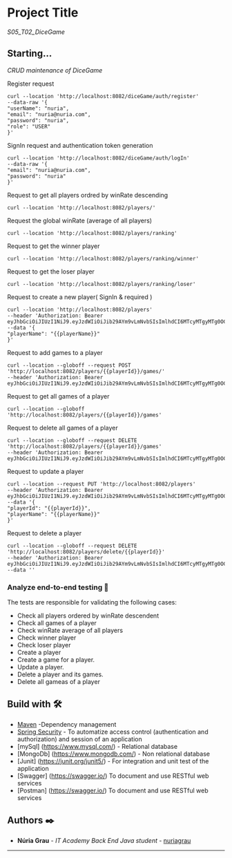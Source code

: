 # Project Title

_S05_T02_DiceGame_

## Starting...

_CRUD maintenance of DiceGame_

Register request

    curl --location 'http://localhost:8082/diceGame/auth/register' 
    --data-raw '{
    "userName": "nuria",
    "email": "nuria@nuria.com",
    "password": "nuria",
    "role": "USER"
    }'

SignIn request and authentication token generation

    curl --location 'http://localhost:8082/diceGame/auth/logIn'
    --data-raw '{
    "email": "nuria@nuria.com",
    "password": "nuria"
    }'

Request to get all players ordred by winRate descending
    
    curl --location 'http://localhost:8082/players/'

Request the global winRate (average of all players)

    curl --location 'http://localhost:8082/players/ranking'
 
Request to get the winner player

    curl --location 'http://localhost:8082/players/ranking/winner'

Request to get the loser player

    curl --location 'http://localhost:8082/players/ranking/loser'

Request to create a new player( SignIn & required )

    curl --location 'http://localhost:8082/players'
    --header 'Authorization: Bearer eyJhbGciOiJIUzI1NiJ9.eyJzdWIiOiJib29AYm9vLmNvbSIsImlhdCI6MTcyMTgyMTg0OCwiZXhwIjoxNzIxOTA4MjQ4fQ.DDcrHm3qflIniXE3GXPtq1N1A25A7zdfDd4iWfBbi4g'
    --data '{
    "playerName": "{{playerName}}"
    }'

Request to add games to a player

    curl --location --globoff --request POST 'http://localhost:8082/players/{{playerId}}/games/' 
    --header 'Authorization: Bearer eyJhbGciOiJIUzI1NiJ9.eyJzdWIiOiJib29AYm9vLmNvbSIsImlhdCI6MTcyMTgyMTg0OCwiZXhwIjoxNzIxOTA4MjQ4fQ.DDcrHm3qflIniXE3GXPtq1N1A25A7zdfDd4iWfBbi4g'

Request to get all games of a player

    curl --location --globoff 'http://localhost:8082/players/{{playerId}}/games' 

Request to delete all games of a player

    curl --location --globoff --request DELETE 'http://localhost:8082/players/{{playerId}}/games'
    --header 'Authorization: Bearer eyJhbGciOiJIUzI1NiJ9.eyJzdWIiOiJib29AYm9vLmNvbSIsImlhdCI6MTcyMTgyMTg0OCwiZXhwIjoxNzIxOTA4MjQ4fQ.DDcrHm3qflIniXE3GXPtq1N1A25A7zdfDd4iWfBbi4g'

Request to update a player

    curl --location --request PUT 'http://localhost:8082/players'
    --header 'Authorization: Bearer eyJhbGciOiJIUzI1NiJ9.eyJzdWIiOiJib29AYm9vLmNvbSIsImlhdCI6MTcyMTgyMTg0OCwiZXhwIjoxNzIxOTA4MjQ4fQ.DDcrHm3qflIniXE3GXPtq1N1A25A7zdfDd4iWfBbi4g'
    --data '{
    "playerId": "{{playerId}}",
    "playerName": "{{playerName}}"
    }'

Request to delete a player

    curl --location --globoff --request DELETE 'http://localhost:8082/players/delete/{{playerId}}'
    --header 'Authorization: Bearer eyJhbGciOiJIUzI1NiJ9.eyJzdWIiOiJib29AYm9vLmNvbSIsImlhdCI6MTcyMTgyMTg0OCwiZXhwIjoxNzIxOTA4MjQ4fQ.DDcrHm3qflIniXE3GXPtq1N1A25A7zdfDd4iWfBbi4g'
    --data ''

### Analyze end-to-end testing 🔩

The tests are responsible for validating the following cases:

- Check all players ordered by winRate descendent
- Check all games of a player
- Check winRate average of all players
- Check winner player
- Check loser player
- Create a player
- Create a game for a player.
- Update a player.
- Delete a player and its games.
- Delete all gameas of a player

## Build with 🛠️

* [Maven](https://maven.apache.org/) -Dependency management
* [Spring Security](https://spring.io/projects/spring-security/) - To automatize access control (authentication and authorization) and session of an application
* [mySql] (https://www.mysql.com/) - Relational database
* [MongoDb] (https://www.mongodb.com/) - Non relational database
* [Junit] (https://junit.org/junit5/) - For integration and unit test of the application
* [Swagger] (https://swagger.io/) To document and use RESTful web services
* [Postman] (https://swagger.io/) To document and use RESTful web services


## Authors ✒️

* **Núria Grau** - *IT Academy Back End Java student* - [nuriagrau](https://github.com/nuriagrau)

---